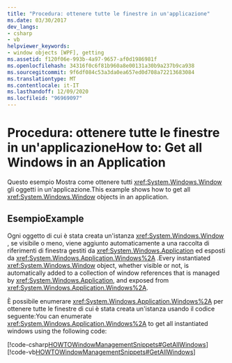 ```yaml
---
title: "Procedura: ottenere tutte le finestre in un'applicazione"
ms.date: 03/30/2017
dev_langs:
- csharp
- vb
helpviewer_keywords:
- window objects [WPF], getting
ms.assetid: f120f06e-993b-4a97-9657-af0d1986981f
ms.openlocfilehash: 34316f0c6f81b960a8e00131a30b9a237b9ca938
ms.sourcegitcommit: 9f6df084c53a3da0ea657ed0d708a72213683084
ms.translationtype: MT
ms.contentlocale: it-IT
ms.lasthandoff: 12/09/2020
ms.locfileid: "96969097"
---
```

# <a name="how-to-get-all-windows-in-an-application"></a><span data-ttu-id="fa7fe-102">Procedura: ottenere tutte le finestre in un'applicazione</span><span class="sxs-lookup"><span data-stu-id="fa7fe-102">How to: Get all Windows in an Application</span></span>
<span data-ttu-id="fa7fe-103">Questo esempio Mostra come ottenere tutti <xref:System.Windows.Window> gli oggetti in un'applicazione.</span><span class="sxs-lookup"><span data-stu-id="fa7fe-103">This example shows how to get all <xref:System.Windows.Window> objects in an application.</span></span>  
  
## <a name="example"></a><span data-ttu-id="fa7fe-104">Esempio</span><span class="sxs-lookup"><span data-stu-id="fa7fe-104">Example</span></span>  
 <span data-ttu-id="fa7fe-105">Ogni oggetto di cui è stata creata un'istanza <xref:System.Windows.Window> , se visibile o meno, viene aggiunto automaticamente a una raccolta di riferimenti di finestra gestiti da <xref:System.Windows.Application> ed esposti da <xref:System.Windows.Application.Windows%2A> .</span><span class="sxs-lookup"><span data-stu-id="fa7fe-105">Every instantiated <xref:System.Windows.Window> object, whether visible or not, is automatically added to a collection of window references that is managed by <xref:System.Windows.Application>, and exposed from <xref:System.Windows.Application.Windows%2A>.</span></span>  
  
 <span data-ttu-id="fa7fe-106">È possibile enumerare <xref:System.Windows.Application.Windows%2A> per ottenere tutte le finestre di cui è stata creata un'istanza usando il codice seguente:</span><span class="sxs-lookup"><span data-stu-id="fa7fe-106">You can enumerate <xref:System.Windows.Application.Windows%2A> to get all instantiated windows using the following code:</span></span>  
  
 [!code-csharp[HOWTOWindowManagementSnippets#GetAllWindows](~/samples/snippets/csharp/VS_Snippets_Wpf/HOWTOWindowManagementSnippets/CSharp/CustomWindow.xaml.cs#getallwindows)]
 [!code-vb[HOWTOWindowManagementSnippets#GetAllWindows](~/samples/snippets/visualbasic/VS_Snippets_Wpf/HOWTOWindowManagementSnippets/visualbasic/customwindow.xaml.vb#getallwindows)]
